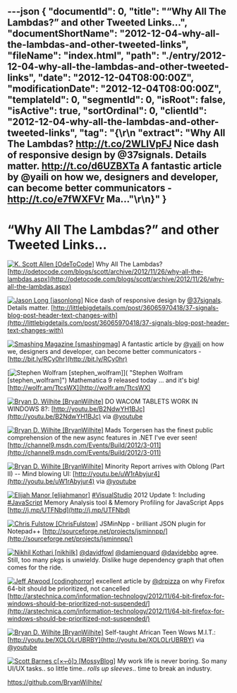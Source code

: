 ---json
{
  "documentId": 0,
  "title": "“Why All The Lambdas?” and other Tweeted Links…",
  "documentShortName": "2012-12-04-why-all-the-lambdas-and-other-tweeted-links",
  "fileName": "index.html",
  "path": "./entry/2012-12-04-why-all-the-lambdas-and-other-tweeted-links",
  "date": "2012-12-04T08:00:00Z",
  "modificationDate": "2012-12-04T08:00:00Z",
  "templateId": 0,
  "segmentId": 0,
  "isRoot": false,
  "isActive": true,
  "sortOrdinal": 0,
  "clientId": "2012-12-04-why-all-the-lambdas-and-other-tweeted-links",
  "tag": "{\r\n  \"extract\": \"Why All The Lambdas? <http://t.co/2WLIVpFJ>   Nice dash of responsive design by @37signals. Details matter. <http://t.co/d6UZBXTa>   A fantastic article by @yaili on how we, designers and developer, can become better communicators - <http://t.co/e7fWXFVr>   Ma...\"\r\n}"
}
---

# “Why All The Lambdas?” and other Tweeted Links…

[<img alt="K. Scott Allen [OdeToCode]" src="https://songhay.blob.core.windows.net/shared-social-twitter/OdeToCode.jpeg">](http://odetocode.com/blogs/scott/ "K. Scott Allen [OdeToCode]") <span>Why All The Lambdas? [http://odetocode.com/blogs/scott/archive/2012/11/26/why-all-the-lambdas.aspx](http://odetocode.com/blogs/scott/archive/2012/11/26/why-all-the-lambdas.aspx)</span>

[<img alt="Jason Long [jasonlong]" src="https://songhay.blob.core.windows.net/shared-social-twitter/jasonlong.jpeg">](http://blackantmedia.com "Jason Long [jasonlong]") <span>Nice dash of responsive design by [@37signals](http://twitter.com/37signals). Details matter. [http://littlebigdetails.com/post/36065970418/37-signals-blog-post-header-text-changes-with](http://littlebigdetails.com/post/36065970418/37-signals-blog-post-header-text-changes-with)</span>

[<img alt="Smashing Magazine [smashingmag]" src="https://songhay.blob.core.windows.net/shared-social-twitter/smashingmag.png">](http://www.smashingmagazine.com "Smashing Magazine [smashingmag]") <span>A fantastic article by [@yaili](http://twitter.com/yaili) on how we, designers and developer, can become better communicators - [http://bit.ly/RCy0hr](http://bit.ly/RCy0hr)</span>

[<img alt="Stephen Wolfram [stephen_wolfram]" src="https://songhay.blob.core.windows.net/shared-social-twitter/stephen_wolfram.png">]( "Stephen Wolfram [stephen_wolfram]") <span>Mathematica 9 released today ... and it's big! [http://wolfr.am/TtcsWX](http://wolfr.am/TtcsWX)</span>

[<img alt="Bryan D. Wilhite [BryanWilhite]" src="https://songhay.blob.core.windows.net/shared-social-twitter/BryanWilhite.jpeg">](http://songhayblog.azurewebsites.net/ "Bryan D. Wilhite [BryanWilhite]") <span>DO WACOM TABLETS WORK IN WINDOWS 8?: [http://youtu.be/B2NdwYH1BJc](http://youtu.be/B2NdwYH1BJc) via [@youtube](http://twitter.com/youtube)</span>

[<img alt="Bryan D. Wilhite [BryanWilhite]" src="https://songhay.blob.core.windows.net/shared-social-twitter/BryanWilhite.jpeg">](http://songhayblog.azurewebsites.net/ "Bryan D. Wilhite [BryanWilhite]") <span>Mads Torgersen has the finest public comprehension of the new async features in .NET I've ever seen! [http://channel9.msdn.com/Events/Build/2012/3-011](http://channel9.msdn.com/Events/Build/2012/3-011)</span>

[<img alt="Bryan D. Wilhite [BryanWilhite]" src="https://songhay.blob.core.windows.net/shared-social-twitter/BryanWilhite.jpeg">](http://songhayblog.azurewebsites.net/ "Bryan D. Wilhite [BryanWilhite]") <span>Minority Report arrives with Oblong (Part II) -- Mind blowing UI: [http://youtu.be/uW1rAbyjur4](http://youtu.be/uW1rAbyjur4) via [@youtube](http://twitter.com/youtube)</span>

[<img alt="Elijah Manor [elijahmanor]" src="https://songhay.blob.core.windows.net/shared-social-twitter/elijahmanor.jpeg">](http://elijahmanor.com "Elijah Manor [elijahmanor]") <span>[#VisualStudio](http://search.twitter.com/search?q=%23VisualStudio) 2012 Update 1: Including [#JavaScript](http://search.twitter.com/search?q=%23JavaScript) Memory Analysis tool & Memory Profiling for JavaScript Apps [http://j.mp/UTFNbd](http://j.mp/UTFNbd)</span>

[<img alt="Chris Fulstow [ChrisFulstow]" src="https://songhay.blob.core.windows.net/shared-social-twitter/ChrisFulstow.jpg">](http://chrisfulstow.com "Chris Fulstow [ChrisFulstow]") <span>JSMinNpp - brilliant JSON plugin for Notepad++ [http://sourceforge.net/projects/jsminnpp/](http://sourceforge.net/projects/jsminnpp/)</span>

[<img alt="Nikhil Kothari [nikhilk]" src="https://songhay.blob.core.windows.net/shared-social-twitter/nikhilk.jpg">](http://www.nikhilk.net "Nikhil Kothari [nikhilk]") <span>[@davidfowl](http://twitter.com/davidfowl) [@damienguard](http://twitter.com/damienguard) [@davidebbo](http://twitter.com/davidebbo) agree. Still, too many pkgs is unwieldy. Dislike huge dependency graph that often comes for the ride.</span>

[<img alt="Jeff Atwood [codinghorror]" src="https://songhay.blob.core.windows.net/shared-social-twitter/codinghorror.png">](http://www.codinghorror.com/blog "Jeff Atwood [codinghorror]") <span>excellent article by [@drpizza](http://twitter.com/drpizza) on why Firefox 64-bit should be prioritized, not cancelled [http://arstechnica.com/information-technology/2012/11/64-bit-firefox-for-windows-should-be-prioritized-not-suspended/](http://arstechnica.com/information-technology/2012/11/64-bit-firefox-for-windows-should-be-prioritized-not-suspended/)</span>

[<img alt="Bryan D. Wilhite [BryanWilhite]" src="https://songhay.blob.core.windows.net/shared-social-twitter/BryanWilhite.jpeg">](http://songhayblog.azurewebsites.net/ "Bryan D. Wilhite [BryanWilhite]") <span>Self-taught African Teen Wows M.I.T.: [http://youtu.be/XOLOLrUBRBY](http://youtu.be/XOLOLrUBRBY) via [@youtube](http://twitter.com/youtube)</span>

[<img alt="Scott Barnes c[×┬õ]כ [MossyBlog]" src="https://songhay.blob.core.windows.net/shared-social-twitter/MossyBlog.png">](http://www.riagenic.com/ "Scott Barnes c[×┬õ]כ [MossyBlog]") <span>My work life is never boring. So many UI/UX tasks.. so little time.. *rolls up sleeves*.. time to break an industry.</span>

<https://github.com/BryanWilhite/>
